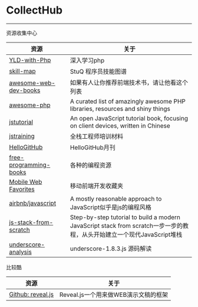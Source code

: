# CollectHub
---
资源收集中心

|资源|关于|
|---|---|
| [YLD-with-Php](https://github.com/YuanLianDu/YLD-with-Php) | 深入学习php |
| [skill-map](https://github.com/TeamStuQ/skill-map)  | StuQ 程序员技能图谱 |
| [awesome-web-dev-books](https://github.com/jobbole/awesome-web-dev-books)  | 如果有人让你推荐前端技术书，请让他看这个列表 |
| [awesome-php](https://github.com/ziadoz/awesome-php)  | A curated list of amazingly awesome PHP libraries, resources and shiny things |
| [jstutorial](https://github.com/ruanyf/jstutorial)|An open JavaScript tutorial book, focusing on client devices, written in Chinese|
| [jstraining](https://github.com/ruanyf/jstraining)  | 全栈工程师培训材料 |
| [HelloGitHub](https://github.com/521xueweihan/HelloGitHub)|HelloGitHub月刊|
|[free-programming-books](https://github.com/vhf/free-programming-books/blob/master/free-programming-books-zh.md)|各种的编程资源|
|[Mobile Web Favorites](https://github.com/hoosin/mobile-web-favorites)|移动前端开发收藏夹|
|[airbnb/javascript](https://github.com/airbnb/javascript#table-of-contents)|A mostly reasonable approach to JavaScript似乎是js的编程风格|
|[js-stack-from-scratch](https://github.com/verekia/js-stack-from-scratch)|Step-by-step tutorial to build a modern JavaScript stack from scratch一步一步的教程，从头开始建立一个现代JavaScript堆栈|
|[underscore-analysis](https://github.com/hanzichi/underscore-analysis)|underscore-1.8.3.js 源码解读|


比较酷

|资源|关于|
|---|---|
| [Github: reveal.js](https://github.com/hakimel/reveal.js) | Reveal.js一个用来做WEB演示文稿的框架 |

